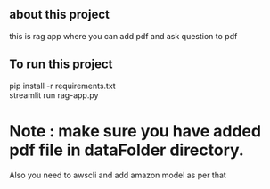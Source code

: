 ## about this project 
this is rag app where you can add pdf and ask question to pdf

## To run this project
 pip install -r requirements.txt  
streamlit run rag-app.py

# Note : make sure you have added pdf file in dataFolder directory.
Also you need to awscli and add amazon model as per that